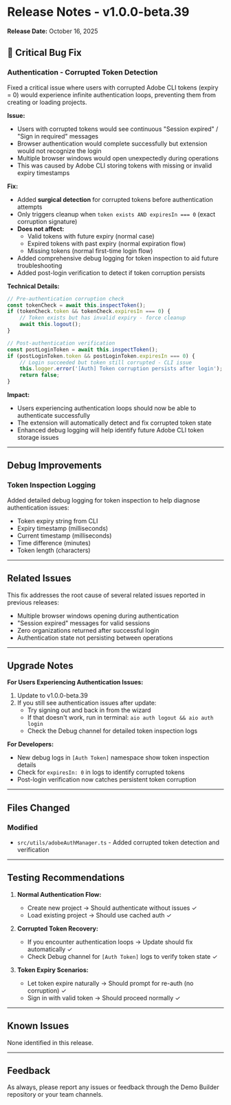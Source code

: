 # Release Notes - v1.0.0-beta.39

**Release Date:** October 16, 2025

## 🐛 Critical Bug Fix

### Authentication - Corrupted Token Detection

Fixed a critical issue where users with corrupted Adobe CLI tokens (expiry = 0) would experience infinite authentication loops, preventing them from creating or loading projects.

**Issue:**
- Users with corrupted tokens would see continuous "Session expired" / "Sign in required" messages
- Browser authentication would complete successfully but extension would not recognize the login
- Multiple browser windows would open unexpectedly during operations
- This was caused by Adobe CLI storing tokens with missing or invalid expiry timestamps

**Fix:**
- Added **surgical detection** for corrupted tokens before authentication attempts
- Only triggers cleanup when `token exists AND expiresIn === 0` (exact corruption signature)
- **Does not affect:**
  - Valid tokens with future expiry (normal case)
  - Expired tokens with past expiry (normal expiration flow)
  - Missing tokens (normal first-time login flow)
- Added comprehensive debug logging for token inspection to aid future troubleshooting
- Added post-login verification to detect if token corruption persists

**Technical Details:**
```typescript
// Pre-authentication corruption check
const tokenCheck = await this.inspectToken();
if (tokenCheck.token && tokenCheck.expiresIn === 0) {
    // Token exists but has invalid expiry - force cleanup
    await this.logout();
}

// Post-authentication verification
const postLoginToken = await this.inspectToken();
if (postLoginToken.token && postLoginToken.expiresIn === 0) {
    // Login succeeded but token still corrupted - CLI issue
    this.logger.error('[Auth] Token corruption persists after login');
    return false;
}
```

**Impact:**
- Users experiencing authentication loops should now be able to authenticate successfully
- The extension will automatically detect and fix corrupted token state
- Enhanced debug logging will help identify future Adobe CLI token storage issues

---

## Debug Improvements

### Token Inspection Logging
Added detailed debug logging for token inspection to help diagnose authentication issues:
- Token expiry string from CLI
- Expiry timestamp (milliseconds)
- Current timestamp (milliseconds)
- Time difference (minutes)
- Token length (characters)

---

## Related Issues

This fix addresses the root cause of several related issues reported in previous releases:
- Multiple browser windows opening during authentication
- "Session expired" messages for valid sessions
- Zero organizations returned after successful login
- Authentication state not persisting between operations

---

## Upgrade Notes

**For Users Experiencing Authentication Issues:**
1. Update to v1.0.0-beta.39
2. If you still see authentication issues after update:
   - Try signing out and back in from the wizard
   - If that doesn't work, run in terminal: `aio auth logout && aio auth login`
   - Check the Debug channel for detailed token inspection logs

**For Developers:**
- New debug logs in `[Auth Token]` namespace show token inspection details
- Check for `expiresIn: 0` in logs to identify corrupted tokens
- Post-login verification now catches persistent token corruption

---

## Files Changed

### Modified
- `src/utils/adobeAuthManager.ts` - Added corrupted token detection and verification

---

## Testing Recommendations

1. **Normal Authentication Flow:**
   - Create new project → Should authenticate without issues ✓
   - Load existing project → Should use cached auth ✓
   
2. **Corrupted Token Recovery:**
   - If you encounter authentication loops → Update should fix automatically ✓
   - Check Debug channel for `[Auth Token]` logs to verify token state ✓

3. **Token Expiry Scenarios:**
   - Let token expire naturally → Should prompt for re-auth (no corruption) ✓
   - Sign in with valid token → Should proceed normally ✓

---

## Known Issues

None identified in this release.

---

## Feedback

As always, please report any issues or feedback through the Demo Builder repository or your team channels.

